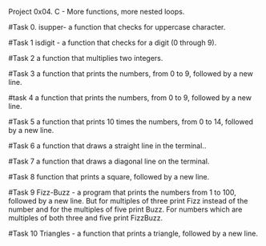 Project 0x04. C - More functions, more nested loops.

#Task 0. isupper- a function that checks for uppercase character.

#Task 1 isdigit - a function that checks for a digit (0 through 9).

#Task 2 a function that multiplies two integers.

#Task 3 a function that prints the numbers, from 0 to 9, followed by a new line.

#task 4 a function that prints the numbers, from 0 to 9, followed by a new line.

#Task 5 a function that prints 10 times the numbers, from 0 to 14, followed by a new line.

#Task 6 a function that draws a straight line in the terminal..

#Task 7 a function that draws a diagonal line on the terminal.

#Task 8  function that prints a square, followed by a new line.

#Task 9 Fizz-Buzz - a program that prints the numbers from 1 to 100, followed by a new line.
 But for multiples of three print Fizz instead of the number and for the multiples of five print Buzz.
 For numbers which are multiples of both three and five print FizzBuzz.

#Task 10 Triangles - a function that prints a triangle, followed by a new line.
